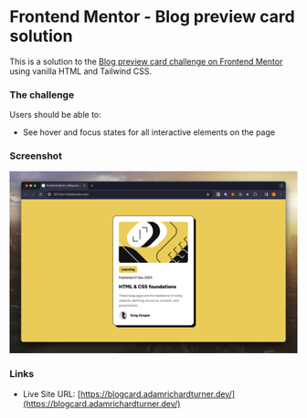 # Frontend Mentor - Blog preview card solution

This is a solution to the [Blog preview card challenge on Frontend Mentor](https://www.frontendmentor.io/challenges/blog-preview-card-ckPaj01IcS) using vanilla HTML and Tailwind CSS.

### The challenge

Users should be able to:

- See hover and focus states for all interactive elements on the page

### Screenshot

![](./screenshot.png)

### Links

- Live Site URL: [https://blogcard.adamrichardturner.dev/](https://blogcard.adamrichardturner.dev/)
